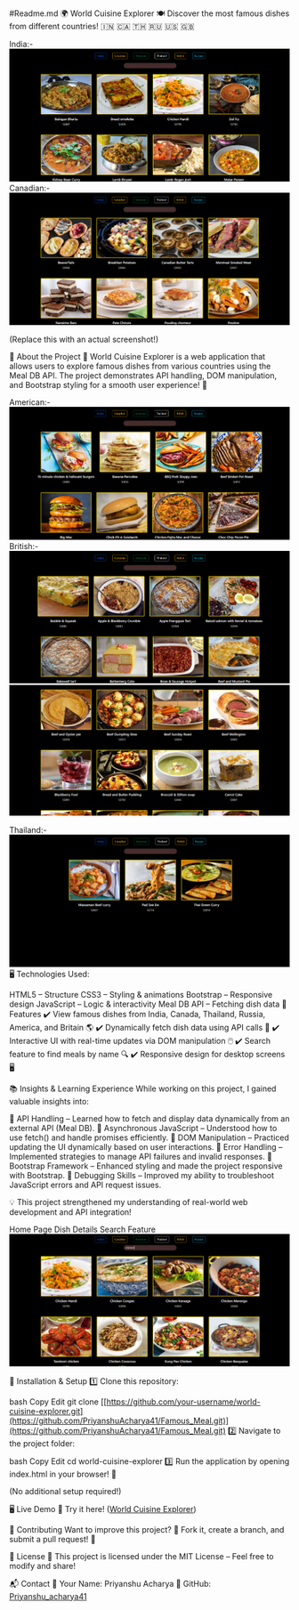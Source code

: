 #Readme.md
🌍 World Cuisine Explorer 🍽️
Discover the most famous dishes from different countries! 🇮🇳 🇨🇦 🇹🇭 🇷🇺 🇺🇸 🇬🇧

India:-
![Game Start](meal_1.png)
Canadian:-
![Game Start](canadian.png)

(Replace this with an actual screenshot!)

🚀 About the Project
🍜 World Cuisine Explorer is a web application that allows users to explore famous dishes from various countries using the Meal DB API. The project demonstrates API handling, DOM manipulation, and Bootstrap styling for a smooth user experience! 🎨

American:-
![Game Start](american.png)
British:-
![Game Start](british_1.png)
![Game Start](british_2.png)

Thailand:-
![Game Start](thailand.png)
🖥️ Technologies Used:

HTML5 – Structure
CSS3 – Styling & animations
Bootstrap – Responsive design
JavaScript – Logic & interactivity
Meal DB API – Fetching dish data
🌟 Features
✔️ View famous dishes from India, Canada, Thailand, Russia, America, and Britain 🌎
✔️ Dynamically fetch dish data using API calls 🔄
✔️ Interactive UI with real-time updates via DOM manipulation 🖱️
✔️ Search feature to find meals by name 🔍
✔️ Responsive design for desktop screens 🖥️

📚 Insights & Learning Experience
While working on this project, I gained valuable insights into:

🔹 API Handling – Learned how to fetch and display data dynamically from an external API (Meal DB).
🔹 Asynchronous JavaScript – Understood how to use fetch() and handle promises efficiently.
🔹 DOM Manipulation – Practiced updating the UI dynamically based on user interactions.
🔹 Error Handling – Implemented strategies to manage API failures and invalid responses.
🔹 Bootstrap Framework – Enhanced styling and made the project responsive with Bootstrap.
🔹 Debugging Skills – Improved my ability to troubleshoot JavaScript errors and API request issues.

💡 This project strengthened my understanding of real-world web development and API integration!


Home Page	Dish Details	Search Feature
![Game Start](By_search.png)


📂 Installation & Setup
1️⃣ Clone this repository:

bash
Copy
Edit
git clone [[https://github.com/your-username/world-cuisine-explorer.git](https://github.com/PriyanshuAcharya41/Famous_Meal.git)](https://github.com/PriyanshuAcharya41/Famous_Meal.git)
2️⃣ Navigate to the project folder:

bash
Copy
Edit
cd world-cuisine-explorer
3️⃣ Run the application by opening index.html in your browser! 🚀

(No additional setup required!)

🖥️ Live Demo
🔗 Try it here! ([World Cuisine Explorer](https://famous-meal.vercel.app/))

🤝 Contributing
Want to improve this project? 🍕 Fork it, create a branch, and submit a pull request! 🚀

📜 License
📝 This project is licensed under the MIT License – Feel free to modify and share!

📬 Contact
📧 Your Name: Priyanshu Acharya
🔗 GitHub: [Priyanshu_acharya41](https://github.com/PriyanshuAcharya41/)

